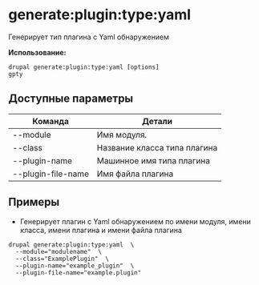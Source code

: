# generate:plugin:type:yaml
Генерирует тип плагина с Yaml обнаружением

**Использование:**
```
drupal generate:plugin:type:yaml [options]
gpty
```

## Доступные параметры
Команда | Детали
-------|-------------
--module | Имя модуля.
--class | Название класса типа плагина
--plugin-name | Машинное имя типа плагина
--plugin-file-name | Имя файла плагина

## Примеры
* Генерирует плагин с Yaml обнаружением по имени модуля, имени класса, имени плагина и имени файла плагина
```
drupal generate:plugin:type:yaml  \
  --module="modulename"  \
  --class="ExamplePlugin"  \
  --plugin-name="example_plugin"  \
  --plugin-file-name="example.plugin"
```

